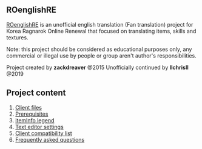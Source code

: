 ## ROenglishRE

[ROenglishRE](https://rathena.org/board/topic/102689-ragnarok-english-translation-project/) is an unofficial english translation (Fan translation) project for Korea Ragnarok Online Renewal that focused on translating items, skills and textures.

Note: this project should be considered as educational purposes only, any commercial or illegal use by people or group aren't author's responsibilities.

Project created by **zackdreaver** @2015
Unofficially continued by **llchrisll** @2019

## Project content
1. [Client files](https://github.com/zackdreaver/ROenglishRE/tree/master/Ragnarok)
2. [Prerequisites](https://github.com/zackdreaver/ROenglishRE/blob/master/Doc/Prerequisites.md)
3. [itemInfo legend](https://github.com/zackdreaver/ROenglishRE/blob/master/Doc/itemInfo%20legend.md)
4. [Text editor settings](https://github.com/zackdreaver/ROenglishRE/blob/master/Doc/Text%20editor.md)
5. [Client compatibility list](https://github.com/zackdreaver/ROenglishRE/blob/master/Doc/Compatibility%20list.md)
6. [Frequently asked questions](https://github.com/zackdreaver/ROenglishRE/blob/master/Doc/FAQ.md)
